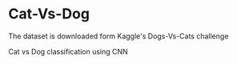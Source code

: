 # Cat-Vs-Dog
The dataset is downloaded form Kaggle's Dogs-Vs-Cats challenge

Cat vs Dog classification using CNN

